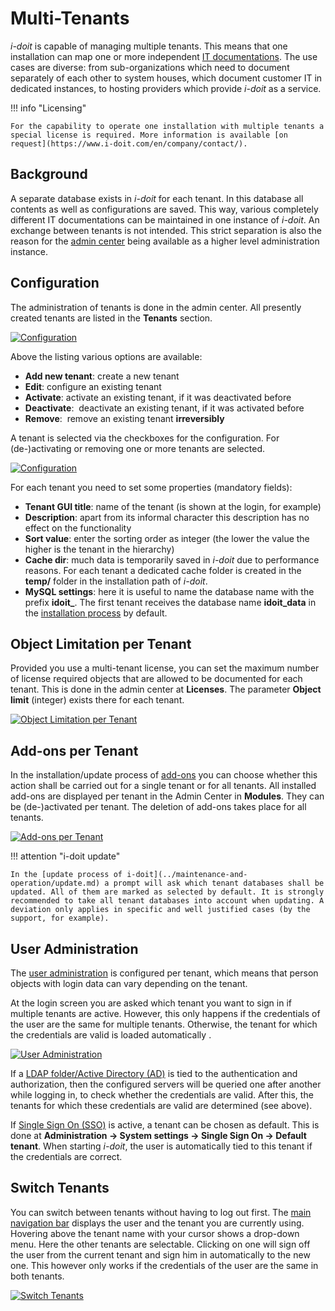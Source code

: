 # Multi-Tenants

_i-doit_ is capable of managing multiple tenants. This means that one installation can map one or more independent [IT documentations](../glossary.md). The use cases are diverse: from sub-organizations which need to document separately of each other to system houses, which document customer IT in dedicated instances, to hosting providers which provide _i-doit_ as a service.

!!! info "Licensing"

    For the capability to operate one installation with multiple tenants a special license is required. More information is available [on request](https://www.i-doit.com/en/company/contact/).

Background
----------

A separate database exists in _i-doit_ for each tenant. In this database all contents as well as configurations are saved. This way, various completely different IT documentations can be maintained in one instance of _i-doit_. An exchange between tenants is not intended. This strict separation is also the reason for the [admin center](./admin-center.md) being available as a higher level administration instance.

Configuration
-------------

The administration of tenants is done in the admin center. All presently created tenants are listed in the **Tenants** section.

[![Configuration](../assets/images/en/system-administration/multi-tenants/1-mt.png)](../assets/images/en/system-administration/multi-tenants/1-mt.png)

Above the listing various options are available:

*   **Add new tenant**: create a new tenant
*   **Edit**: configure an existing tenant
*   **Activate**: activate an existing tenant, if it was deactivated before
*   **Deactivate**:  deactivate an existing tenant, if it was activated before
*   **Remove**:  remove an existing tenant **irreversibly**

A tenant is selected via the checkboxes for the configuration. For (de-)activating or removing one or more tenants are selected.

[![Configuration](../assets/images/en/system-administration/multi-tenants/2-mt.png)](../assets/images/en/system-administration/multi-tenants/2-mt.png)

For each tenant you need to set some properties (mandatory fields):

*   **Tenant GUI title**: name of the tenant (is shown at the login, for example)
*   **Description**: apart from its informal character this description has no effect on the functionality
*   **Sort value**: enter the sorting order as integer (the lower the value the higher is the tenant in the hierarchy)
*   **Cache dir**: much data is temporarily saved in _i-doit_ due to performance reasons. For each tenant a dedicated cache folder is created in the **temp/** folder in the installation path of _i-doit_.
*   **MySQL settings**: here it is useful to name the database name with the prefix **idoit_**. The first tenant receives the database name **idoit_data** in the [installation process](../installation/manual-installation/setup.md) by default.

Object Limitation per Tenant
----------------------------

Provided you use a multi-tenant license, you can set the maximum number of license required objects that are allowed to be documented for each tenant. This is done in the admin center at **Licenses**. The parameter **Object limit** (integer) exists there for each tenant.

[![Object Limitation per Tenant](../assets/images/en/system-administration/multi-tenants/3-mt.png)](../assets/images/en/system-administration/multi-tenants/3-mt.png)

Add-ons per Tenant
------------------

In the installation/update process of [add-ons](../i-doit-pro-add-ons/index.md) you can choose whether this action shall be carried out for a single tenant or for all tenants. All installed add-ons are displayed per tenant in the Admin Center in **Modules**. They can be (de-)activated per tenant. The deletion of add-ons takes place for all tenants.

[![Add-ons per Tenant](../assets/images/en/system-administration/multi-tenants/4-mt.png)](../assets/images/en/system-administration/multi-tenants/4-mt.png)

!!! attention "i-doit update"

    In the [update process of i-doit](../maintenance-and-operation/update.md) a prompt will ask which tenant databases shall be updated. All of them are marked as selected by default. It is strongly recommended to take all tenant databases into account when updating. A deviation only applies in specific and well justified cases (by the support, for example).

User Administration
-------------------

The [user administration](../basics/initial-login.md) is configured per tenant, which means that person objects with login data can vary depending on the tenant.

At the login screen you are asked which tenant you want to sign in if multiple tenants are active. However, this only happens if the credentials of the user are the same for multiple tenants. Otherwise, the tenant for which the credentials are valid is loaded automatically .

[![User Administration](../assets/images/en/system-administration/multi-tenants/5-mt.png)](../assets/images/en/system-administration/multi-tenants/5-mt.png)

If a [LDAP folder/Active Directory (AD)](../user-authentication-and-management/ldap-directory/index.md) is tied to the authentication and authorization, then the configured servers will be queried one after another while logging in, to check whether the credentials are valid. After this, the tenants for which these credentials are valid are determined (see above).

If [Single Sign On (SSO)](../user-authentication-and-management/sso-comparison/index.md) is active, a tenant can be chosen as default. This is done at **Administration → System settings → Single Sign On → Default tenant**. When starting _i-doit_, the user is automatically tied to this tenant if the credentials are correct.

Switch Tenants
--------------

You can switch between tenants without having to log out first. The [main navigation bar](../basics/structure-of-the-it-documentation.md) displays the user and the tenant you are currently using. Hovering above the tenant name with your cursor shows a drop-down menu. Here the other tenants are selectable. Clicking on one will sign off the user from the current tenant and sign him in automatically to the new one. This however only works if the credentials of the user are the same in both tenants.

[![Switch Tenants](../assets/images/en/system-administration/multi-tenants/6-mt.png)](../assets/images/en/system-administration/multi-tenants/6-mt.png)
